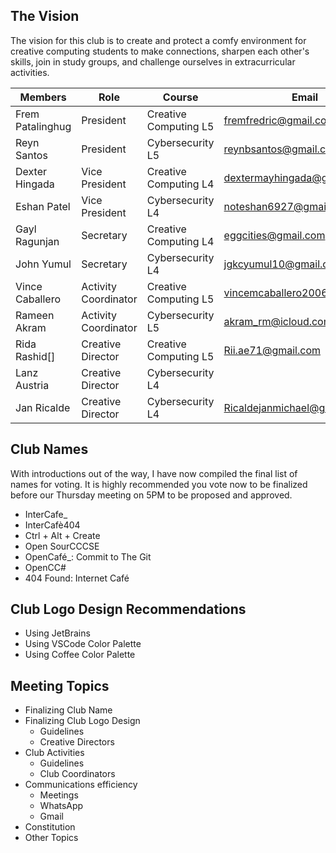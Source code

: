 ## The Vision
The vision for this club is to create and protect a comfy environment for creative computing students to make connections, sharpen each other's skills, join in study groups, and challenge ourselves in extracurricular activities.

| Members          | Role                 | Course                | Email                         |
| ---------------- | -------------------- | --------------------- | ----------------------------- |
| Frem Patalinghug | President            | Creative Computing L5 | fremfredric@gmail.com         |
| Reyn Santos      | President            | Cybersecurity L5      | reynbsantos@gmail.com         |
| Dexter Hingada   | Vice President       | Creative Computing L4 | dextermayhingada@gmail.com    |
| Eshan Patel      | Vice President       | Cybersecurity L4      | noteshan6927@gmail.com        |
| Gayl Ragunjan    | Secretary            | Creative Computing L4 | eggcities@gmail.com           |
| John Yumul       | Secretary            | Cybersecurity L4      | jgkcyumul10@gmail.com         |
| Vince Caballero  | Activity Coordinator | Creative Computing L5 | vincemcaballero2006@gmail.com |
| Rameen Akram     | Activity Coordinator | Cybersecurity L5      | akram_rm@icloud.com           |
| Rida Rashid[]    | Creative Director    | Creative Computing L5 | Rii.ae71@gmail.com            |
| Lanz Austria     | Creative Director    | Cybersecurity L4      |                               |
| Jan Ricalde      | Creative Director    | Cybersecurity L4      | Ricaldejanmichael@gmail.com   |
## Club Names
With introductions out of the way, I have now compiled the final list of names for voting. It is highly recommended you vote now to be finalized before our Thursday meeting on 5PM to be proposed and approved.

- InterCafe_
- InterCafè404
- Ctrl + Alt + Create
- Open SourCCCSE
- OpenCafé_: Commit to The Git
- OpenCC#
- 404 Found: Internet Café
## Club Logo Design Recommendations
- Using JetBrains
- Using VSCode Color Palette
- Using Coffee Color Palette
## Meeting Topics
- Finalizing Club Name
- Finalizing Club Logo Design
	- Guidelines
	- Creative Directors
- Club Activities
	- Guidelines
	- Club Coordinators
- Communications efficiency
	- Meetings
	- WhatsApp
	- Gmail
- Constitution
- Other Topics